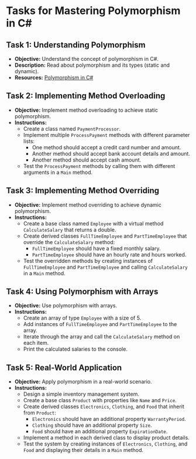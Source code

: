 # **Tasks for Mastering Polymorphism in C#**

## Task 1: Understanding Polymorphism
- **Objective:** Understand the concept of polymorphism in C#.
- **Description:** Read about polymorphism and its types (static and dynamic).
- **Resources:** [Polymorphism in C#](https://docs.microsoft.com/en-us/dotnet/csharp/programming-guide/classes-and-structs/polymorphism)

## Task 2: Implementing Method Overloading
- **Objective:** Implement method overloading to achieve static polymorphism.
- **Instructions:**
  - Create a class named `PaymentProcessor`.
  - Implement multiple `ProcessPayment` methods with different parameter lists:
    - One method should accept a credit card number and amount.
    - Another method should accept bank account details and amount.
    - Another method should accept cash amount.
  - Test the `ProcessPayment` methods by calling them with different arguments in a `Main` method.

## Task 3: Implementing Method Overriding
- **Objective:** Implement method overriding to achieve dynamic polymorphism.
- **Instructions:**
  - Create a base class named `Employee` with a virtual method `CalculateSalary` that returns a double.
  - Create derived classes `FullTimeEmployee` and `PartTimeEmployee` that override the `CalculateSalary` method:
    - `FullTimeEmployee` should have a fixed monthly salary.
    - `PartTimeEmployee` should have an hourly rate and hours worked.
  - Test the overridden methods by creating instances of `FullTimeEmployee` and `PartTimeEmployee` and calling `CalculateSalary` in a `Main` method.

## Task 4: Using Polymorphism with Arrays
- **Objective:** Use polymorphism with arrays.
- **Instructions:**
  - Create an array of type `Employee` with a size of 5.
  - Add instances of `FullTimeEmployee` and `PartTimeEmployee` to the array.
  - Iterate through the array and call the `CalculateSalary` method on each item.
  - Print the calculated salaries to the console.

## Task 5: Real-World Application
- **Objective:** Apply polymorphism in a real-world scenario.
- **Instructions:**
  - Design a simple inventory management system.
  - Create a base class `Product` with properties like `Name` and `Price`.
  - Create derived classes `Electronics`, `Clothing`, and `Food` that inherit from `Product`:
    - `Electronics` should have an additional property `WarrantyPeriod`.
    - `Clothing` should have an additional property `Size`.
    - `Food` should have an additional property `ExpirationDate`.
  - Implement a method in each derived class to display product details.
  - Test the system by creating instances of `Electronics`, `Clothing`, and `Food` and displaying their details in a `Main` method.


